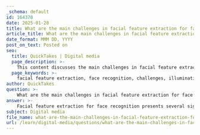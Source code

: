 ```yaml
---
_schema: default
id: 164378
date: 2025-01-28
title: What are the main challenges in facial feature extraction for face recognition?
article_title: What are the main challenges in facial feature extraction for face recognition?
date_format: MMM DD, YYYY
post_on_text: Posted on
seo:
  title: QuickTakes | Digital media
  page_description: >-
    This content discusses the main challenges in facial feature extraction for face recognition, highlighting issues such as illumination variations, pose variations, facial expressions, occlusions, aging, and the impact of resolution and quality on recognition performance.
  page_keywords: >-
    facial feature extraction, face recognition, challenges, illumination variations, pose variation, facial expressions, occlusions, aging, resolution, quality, feature extraction techniques, alignment issues, machine learning, statistical methods, recognition process
author: QuickTakes
question: >-
    What are the main challenges in facial feature extraction for face recognition?
answer: >-
    Facial feature extraction for face recognition presents several significant challenges that can impact the accuracy and reliability of recognition systems. Here are the main challenges identified based on the gathered information:\n\n1. **Illumination Variations**: Changes in lighting conditions can significantly affect the appearance of facial features. Shadows, highlights, and reflections can obscure important details, making it difficult for recognition algorithms to accurately identify faces.\n\n2. **Pose Variation**: Faces can be viewed from different angles, which can alter the visibility of facial features. Variations in head tilt, rotation, and orientation can lead to difficulties in matching extracted features to stored templates.\n\n3. **Facial Expressions**: Different expressions (e.g., smiling, frowning) can change the configuration of facial features. This variability can complicate the extraction process, as the same individual may appear quite different depending on their emotional state.\n\n4. **Occlusions**: Objects such as glasses, hats, or even hands can obstruct parts of the face, leading to incomplete data for feature extraction. This can hinder the system's ability to recognize faces accurately.\n\n5. **Aging**: Over time, facial features change due to aging, which can affect the performance of recognition systems that rely on static templates. This necessitates continuous updates to the models used for recognition.\n\n6. **Resolution and Quality**: The quality of the input images can vary significantly, especially in real-world applications. Low-resolution images or those with noise can lead to poor feature extraction and recognition performance.\n\n7. **Feature Extraction Techniques**: The choice of feature extraction methods (e.g., geometry-based, template-based, or color segmentation-based) can influence the effectiveness of the recognition system. Each method has its strengths and weaknesses, and selecting the optimal approach is crucial for achieving high accuracy.\n\n8. **Alignment Issues**: Proper alignment of facial images is essential for effective feature extraction. Misalignment can occur due to variations in pose or perspective, leading to inaccuracies in the recognition process.\n\n9. **Statistical and Machine Learning Methods**: The reliance on statistical analysis and machine learning techniques to identify significant attributes of face images can introduce challenges, particularly if the training data is not representative of the diverse conditions encountered in real-world scenarios.\n\n10. **Complexity of the Recognition Process**: The overall face recognition process involves multiple sub-tasks, including face detection, feature extraction, and classification. Each of these steps must be performed accurately to ensure successful recognition, and any errors in one step can propagate through the system.\n\nAddressing these challenges requires the development of robust algorithms and techniques that can adapt to varying conditions and improve the accuracy of facial feature extraction and recognition systems.
subject: Digital media
file_name: what-are-the-main-challenges-in-facial-feature-extraction-for-face-recognition.md
url: /learn/digital-media/questions/what-are-the-main-challenges-in-facial-feature-extraction-for-face-recognition
---
```


&nbsp;